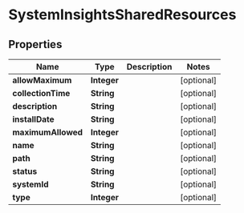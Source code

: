 
# SystemInsightsSharedResources

## Properties
Name | Type | Description | Notes
------------ | ------------- | ------------- | -------------
**allowMaximum** | **Integer** |  |  [optional]
**collectionTime** | **String** |  |  [optional]
**description** | **String** |  |  [optional]
**installDate** | **String** |  |  [optional]
**maximumAllowed** | **Integer** |  |  [optional]
**name** | **String** |  |  [optional]
**path** | **String** |  |  [optional]
**status** | **String** |  |  [optional]
**systemId** | **String** |  |  [optional]
**type** | **Integer** |  |  [optional]



